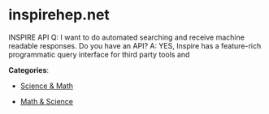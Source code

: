# inspirehep.net

INSPIRE API Q: I want to do automated searching and receive machine readable responses.  Do you have an API? A: YES, Inspire has a feature-rich programmatic query interface for third party tools and

**Categories**:

- [Science & Math](https://github/apis-list/apis-list#science-and-math)

- [Math & Science](https://github/apis-list/apis-list#math-and-science)



